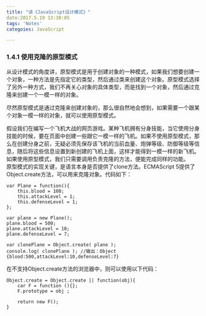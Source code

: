 ```yaml
---
title: "读《JavaScript设计模式》"
date:2017.5.19 13:38:05
tags: 'Notes'
categoies: JavaScript

--- 
```


### 1.4.1 使用克隆的原型模式

从设计模式的角度讲，原型模式是用于创建对象的一种模式，如果我们想要创建一个对象，一种方法是先指定它的类型，然后通过类来创建这个对象。原型模式选择了另外一种方式，我们不再关心对象的具体类型，而是找到一个对象，然后通过克隆来创建一个一模一样的对象。  

尽然原型模式是通过克隆来创建对象的，那么很自然地会想到，如果需要一个跟某个对象一模一样的对象，就可以使用原型模式。  

假设我们在编写一个飞机大战的网页游戏。某种飞机拥有分身技能，当它使用分身技能的时候，要在页面中创建一些跟它一模一样的飞机。如果不使用原型模式，那么在创建分身之前，无疑必须先保存该飞机的当前血量、炮弹等级、防御等级等信息，随后将这些信息设置到新创建的飞机上面，这样才能得到一模一样的新飞机。  
如果使用原型模式，我们只需要调用负责克隆的方法，便能完成同样的功能。  
原型模式的实现关键，是语言本身是否提供了clone方法。ECMAScript 5提供了Object.create方法，可以用来克隆对象。代码如下：  

	var Plane = function(){
	    this.blood = 100;
		this.attackLevel = 1;
		this.defenseLevel = 1;
	};
	
	var plane = new Plane();
	plane.blood = 500;
	plane.attackLevel = 10;
	plane.defenseLevel = 7;
	
	var clonePlane = Object.create( plane );
	console.log( clonePlane ); //输出：Object {blood:500,attackLevel:10,defenseLevel:7}  


在不支持Object.create方法的浏览器中，则可以使用以下代码：
    
    
    Object.create = Object.create || function(obj){
    	car F = function (){};
    	F.prototype = obj ;
    	
     	return new F();
    }
    


